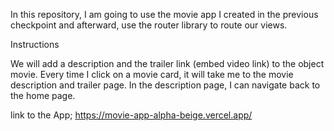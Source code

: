 In this repository, I am going to use the movie app I created in the previous checkpoint and afterward, use the router library to route our views.

Instructions

We will add a description and the trailer link (embed video link) to the object movie.
Every time I click on a movie card, it will take me to the movie description and trailer page.
In the description page, I can navigate back to the home page.

link to the App; https://movie-app-alpha-beige.vercel.app/